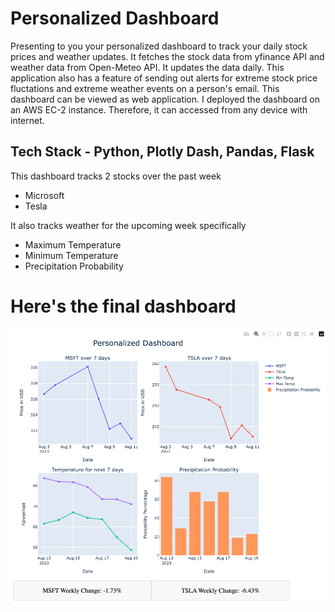 # Personalized Dashboard

Presenting to you your personalized dashboard to track your daily stock prices and weather updates. It fetches the stock data from yfinance API and weather data from Open-Meteo API. It updates the data daily. This application also has a feature of sending out alerts for extreme stock price fluctations and extreme weather events on a person's email. This dashboard can be viewed as web application. I deployed the dashboard on an AWS EC-2 instance. Therefore, it can accessed from any device with internet.

## Tech Stack - Python, Plotly Dash, Pandas, Flask

This dashboard tracks 2 stocks over the past week
- Microsoft
- Tesla

It also tracks weather for the upcoming week specifically
- Maximum Temperature
- Minimum Temperature
- Precipitation Probability

# Here's the final dashboard
![Screenshot](Final_Dashboard.png)
